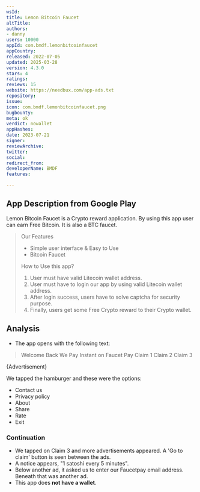```yaml
---
wsId: 
title: Lemon Bitcoin Faucet
altTitle: 
authors:
- danny
users: 10000
appId: com.bmdf.lemonbitcoinfaucet
appCountry: 
released: 2022-07-05
updated: 2025-03-28
version: 4.3.0
stars: 4
ratings: 
reviews: 15
website: https://needbux.com/app-ads.txt
repository: 
issue: 
icon: com.bmdf.lemonbitcoinfaucet.png
bugbounty: 
meta: ok
verdict: nowallet
appHashes: 
date: 2023-07-21
signer: 
reviewArchive: 
twitter: 
social: 
redirect_from: 
developerName: BMDF
features: 

---
```


## App Description from Google Play

Lemon Bitcoin Faucet is a Crypto reward application. By using this app user can earn Free Bitcoin. It is also a BTC faucet. 

> Our Features
> 
> - Simple user interface & Easy to Use
> - Bitcoin Faucet
>
> How to Use this app?
>
> 1. User must have valid Litecoin wallet address.
> 2. User must have to login our app by using valid Litecoin wallet address.
> 3. After login success, users have to solve captcha for security purpose.
> 4. Finally, users get some Free Crypto reward to their Crypto wallet.

## Analysis 

- The app opens with the following text:

> Welcome Back
> We Pay Instant on Faucet Pay
> Claim 1
> Claim 2
> Claim 3
>
{Advertisement}

We tapped the hamburger and these were the options:

- Contact us
- Privacy policy
- About
- Share
- Rate
- Exit

### Continuation

- We tapped on Claim 3 and more advertisements appeared. A 'Go to claim' button is seen between the ads.
- A notice appears, "1 satoshi every 5 minutes".
- Below another ad, it asked us to enter our Faucetpay email address. Beneath that was another ad.
- This app does **not have a wallet**.
